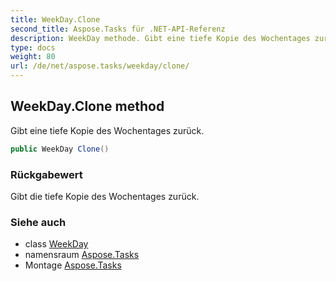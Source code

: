 ```yaml
---
title: WeekDay.Clone
second_title: Aspose.Tasks für .NET-API-Referenz
description: WeekDay methode. Gibt eine tiefe Kopie des Wochentages zurück.
type: docs
weight: 80
url: /de/net/aspose.tasks/weekday/clone/
---
```

## WeekDay.Clone method

Gibt eine tiefe Kopie des Wochentages zurück.

```csharp
public WeekDay Clone()
```

### Rückgabewert

Gibt die tiefe Kopie des Wochentages zurück.

### Siehe auch

* class [WeekDay](../)
* namensraum [Aspose.Tasks](../../weekday/)
* Montage [Aspose.Tasks](../../../)


